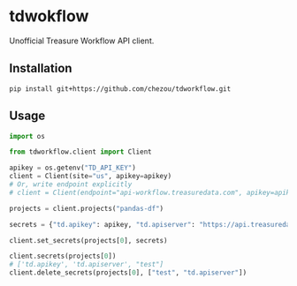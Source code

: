 # tdwokflow

Unofficial Treasure Workflow API client.

## Installation

```shell script
pip install git+https://github.com/chezou/tdworkflow.git
```

## Usage

```python
import os

from tdworkflow.client import Client

apikey = os.getenv("TD_API_KEY")
client = Client(site="us", apikey=apikey)
# Or, write endpoint explicitly
# client = Client(endpoint="api-workflow.treasuredata.com", apikey=apikey)

projects = client.projects("pandas-df")

secrets = {"td.apikey": apikey, "td.apiserver": "https://api.treasuredata.com", "test": "secret-foo"}

client.set_secrets(projects[0], secrets)

client.secrets(projects[0])
# ['td.apikey', 'td.apiserver', "test"]
client.delete_secrets(projects[0], ["test", "td.apiserver"])
